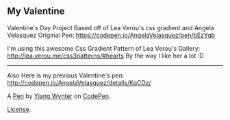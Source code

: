 My Valentine 
-------------
Valentine's Day Project
Based off of Lea Verou's css gradient and Angela Velasquez Original Pen: https://codepen.io/AngelaVelasquez/pen/bEzYqb

I'm using this awesome Css Gradient Pattern of Lea Verou's Gallery:
http://lea.verou.me/css3patterns/#hearts
 By the way I like her a lot :D 

___________

Also Here is my previous Valentine's pen:
http://codepen.io/AngelaVelasquez/details/KqCDz/

A [Pen](https://codepen.io/Yjang_Wynter/pen/yZvGdw) by [Yjang Wynter](https://codepen.io/Yjang_Wynter) on [CodePen](https://codepen.io).

[License](https://codepen.io/license/pen/yZvGdw).